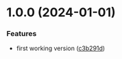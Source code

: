 # 1.0.0 (2024-01-01)


### Features

* first working version ([c3b291d](https://github.com/rxtoolkit/sgd/commit/c3b291d5dc79431d061b382d4c7d16f6739708aa))
